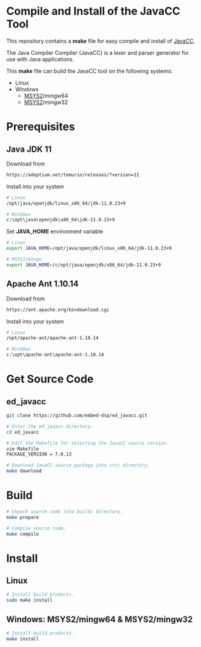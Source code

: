 
# Compile and Install of the JavaCC Tool

This repository contains a **make** file for easy compile and install of [JavaCC]( https://javacc.github.io/javacc ).

The Java Compiler Compiler (JavaCC) is a lexer and parser generator for use with Java applications.

This **make** file can build the JavaCC tool on the following systems:
* Linux
* Windows
    * [MSYS2](https://www.msys2.org)/mingw64
    * [MSYS2](https://www.msys2.org)/mingw32


# Prerequisites

## Java JDK 11
Download from
```bash
https://adoptium.net/temurin/releases/?version=11
```

Install into your system
```bash
# Linux
/opt/java/openjdk/linux_x86_64/jdk-11.0.23+9

# Windows
c:\opt\java\openjdk\x86_64\jdk-11.0.23+9
```

Set **JAVA_HOME** environment variable
```bash
# Linux
export JAVA_HOME=/opt/java/openjdk/linux_x86_64/jdk-11.0.23+9

# MSYS2/mingw
export JAVA_HOME=/c/opt/java/openjdk/x86_64/jdk-11.0.23+9
```

## Apache Ant 1.10.14
Download from
```bash
https://ant.apache.org/bindownload.cgi
```

Install into your system
```bash
# Linux
/opt/apache-ant/apache-ant-1.10.14

# Windows
c:\opt\apache-ant\apache-ant-1.10.14
```

# Get Source Code

## ed_javacc

```bash
git clone https://github.com/embed-dsp/ed_javacc.git
```

```bash
# Enter the ed_javacc directory.
cd ed_javacc

# Edit the Makefile for selecting the JavaCC source version.
vim Makefile
PACKAGE_VERSION = 7.0.13
```

```bash
# Download JavaCC source package into src/ directory.
make download
```


# Build

```bash
# Unpack source code into build/ directory.
make prepare
```

```bash
# Compile source code.
make compile
```


# Install

## Linux

```bash
# Install build products.
sudo make install
```

## Windows: MSYS2/mingw64 & MSYS2/mingw32
```bash
# Install build products.
make install
```
